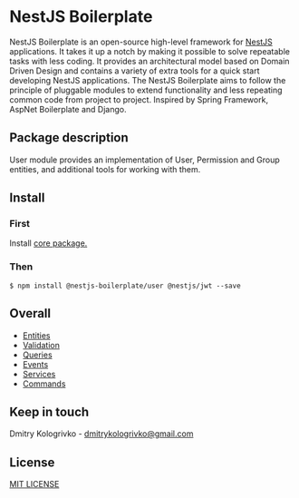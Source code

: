 # NestJS Boilerplate

NestJS Boilerplate is an open-source high-level framework for [NestJS](https://github.com/nestjs/nest) applications.
It takes it up a notch by making it possible to solve repeatable tasks with less coding. It provides an architectural
model based on Domain Driven Design and contains a variety of extra tools for a quick start developing NestJS
applications. The NestJS Boilerplate aims to follow the principle of pluggable modules to extend functionality and
less repeating common code from project to project. Inspired by Spring Framework, AspNet Boilerplate and Django.

## Package description

User module provides an implementation of User, Permission and Group entities, and additional tools for working with them.

## Install

### First

Install [core package.](https://github.com/dmitrykologrivko/nestjs-boilerplate/blob/master/packages/core/docs/getting-started.md)

### Then

`$ npm install @nestjs-boilerplate/user @nestjs/jwt --save`

## Overall

* [Entities](https://github.com/dmitrykologrivko/nestjs-boilerplate/blob/master/packages/user/docs/entities.md)
* [Validation](https://github.com/dmitrykologrivko/nestjs-boilerplate/blob/master/packages/user/docs/validation.md)
* [Queries](https://github.com/dmitrykologrivko/nestjs-boilerplate/blob/master/packages/user/docs/queries.md)
* [Events](https://github.com/dmitrykologrivko/nestjs-boilerplate/blob/master/packages/user/docs/events.md)
* [Services](https://github.com/dmitrykologrivko/nestjs-boilerplate/blob/master/packages/user/docs/services.md)
* [Commands](https://github.com/dmitrykologrivko/nestjs-boilerplate/blob/master/packages/user/docs/commands.md)

## Keep in touch

Dmitry Kologrivko - dmitrykologrivko@gmail.com

## License

[MIT LICENSE](./LICENSE)
